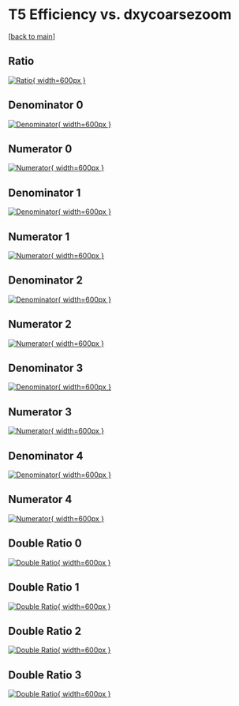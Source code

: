 # T5 Efficiency vs. dxycoarsezoom

[[back to main](./)]



## Ratio

[![Ratio](../mtv/var/T5_loweta_11_-1_eff_dxycoarsezoom.png){ width=600px }](../mtv/var/T5_loweta_11_-1_eff_dxycoarsezoom.pdf)

## Denominator 0

[![Denominator](../mtv/den/T5_loweta_11_-1_eff_dxycoarsezoom_den0.png){ width=600px }](../mtv/den/T5_loweta_11_-1_eff_dxycoarsezoom_den0.pdf)

## Numerator 0

[![Numerator](../mtv/num/T5_loweta_11_-1_eff_dxycoarsezoom_num0.png){ width=600px }](../mtv/num/T5_loweta_11_-1_eff_dxycoarsezoom_num0.pdf)

## Denominator 1

[![Denominator](../mtv/den/T5_loweta_11_-1_eff_dxycoarsezoom_den1.png){ width=600px }](../mtv/den/T5_loweta_11_-1_eff_dxycoarsezoom_den1.pdf)

## Numerator 1

[![Numerator](../mtv/num/T5_loweta_11_-1_eff_dxycoarsezoom_num1.png){ width=600px }](../mtv/num/T5_loweta_11_-1_eff_dxycoarsezoom_num1.pdf)

## Denominator 2

[![Denominator](../mtv/den/T5_loweta_11_-1_eff_dxycoarsezoom_den2.png){ width=600px }](../mtv/den/T5_loweta_11_-1_eff_dxycoarsezoom_den2.pdf)

## Numerator 2

[![Numerator](../mtv/num/T5_loweta_11_-1_eff_dxycoarsezoom_num2.png){ width=600px }](../mtv/num/T5_loweta_11_-1_eff_dxycoarsezoom_num2.pdf)

## Denominator 3

[![Denominator](../mtv/den/T5_loweta_11_-1_eff_dxycoarsezoom_den3.png){ width=600px }](../mtv/den/T5_loweta_11_-1_eff_dxycoarsezoom_den3.pdf)

## Numerator 3

[![Numerator](../mtv/num/T5_loweta_11_-1_eff_dxycoarsezoom_num3.png){ width=600px }](../mtv/num/T5_loweta_11_-1_eff_dxycoarsezoom_num3.pdf)

## Denominator 4

[![Denominator](../mtv/den/T5_loweta_11_-1_eff_dxycoarsezoom_den4.png){ width=600px }](../mtv/den/T5_loweta_11_-1_eff_dxycoarsezoom_den4.pdf)

## Numerator 4

[![Numerator](../mtv/num/T5_loweta_11_-1_eff_dxycoarsezoom_num4.png){ width=600px }](../mtv/num/T5_loweta_11_-1_eff_dxycoarsezoom_num4.pdf)

## Double Ratio 0

[![Double Ratio](../mtv/ratio/T5_loweta_11_-1_eff_dxycoarsezoom_ratio0.png){ width=600px }](../mtv/ratio/T5_loweta_11_-1_eff_dxycoarsezoom_ratio0.pdf)

## Double Ratio 1

[![Double Ratio](../mtv/ratio/T5_loweta_11_-1_eff_dxycoarsezoom_ratio1.png){ width=600px }](../mtv/ratio/T5_loweta_11_-1_eff_dxycoarsezoom_ratio1.pdf)

## Double Ratio 2

[![Double Ratio](../mtv/ratio/T5_loweta_11_-1_eff_dxycoarsezoom_ratio2.png){ width=600px }](../mtv/ratio/T5_loweta_11_-1_eff_dxycoarsezoom_ratio2.pdf)

## Double Ratio 3

[![Double Ratio](../mtv/ratio/T5_loweta_11_-1_eff_dxycoarsezoom_ratio3.png){ width=600px }](../mtv/ratio/T5_loweta_11_-1_eff_dxycoarsezoom_ratio3.pdf)

